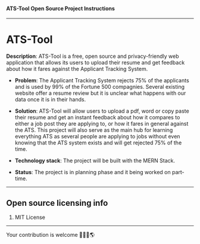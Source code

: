 #### ATS-Tool Open Source Project Instructions

----

# ATS-Tool

**Description**:  ATS-Tool is a free, open source and privacy-friendly web application that allows its users to upload their resume and get feedback about how it fares against the Applicant Tracking System.
  - **Problem**: The Applicant Tracking System rejects 75% of the applicants and is used by 99% of the Fortune 500 compagnies. Several existing website offer a resume review but it is unclear what happens with our data once it is in their hands.
  - **Solution**: ATS-Tool will allow users to upload a pdf, word or copy paste their resume and get an instant feedback about how it compares to either a job post they are applying to, or how it fares in general against the ATS. This project will also serve as the main hub for learning everything ATS as several people are applying to jobs without even knowing that the ATS system exists and will get rejected 75% of the time.

  - **Technology stack**: The project will be built with the MERN Stack.
  - **Status**:  The project is in planning phase and it being worked on part-time. 

----

## Open source licensing info
1. MIT License

----

Your contribution is welcome 🤝🧑‍💻🌎
